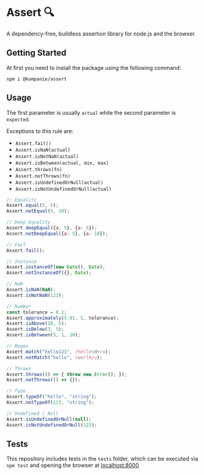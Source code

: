 # Assert 🔍

A dependency-free, buildless assertion library for node.js and the browser.

## Getting Started

At first you need to install the package using the following command:

```console
npm i @kompanie/assert
```

## Usage

The first parameter is usually `actual` while the second parameter is `expected`.

Exceptions to this rule are:

* `Assert.fail()`
* `Assert.isNaN(actual)`
* `Assert.isNotNaN(actual)`
* `Assert.isBetween(actual, min, max)`
* `Assert.throws(fn)`
* `Assert.notThrows(fn)`
* `Assert.isUndefinedOrNull(actual)`
* `Assert.isNotUndefinedOrNull(actual)`

```js
// Equality
Assert.equal(5, 5);
Assert.notEqual(5, 10);

// Deep Equality
Assert.deepEqual({a: 5}, {a: 5});
Assert.notDeepEqual({a: 5}, {a: 10});

// Fail
Assert.fail();

// Instance
Assert.instanceOf(new Date(), Date);
Assert.notInstanceOf({}, Date);

// NaN
Assert.isNaN(NaN);
Assert.isNotNaN(123);

// Number
const tolerance = 0.1;
Assert.approximately(5.01, 5, tolerance);
Assert.isAbove(10, 5);
Assert.isBelow(3, 5);
Assert.isBetween(5, 1, 10);

// Regex
Assert.match("hello123", /hello\d+/u);
Assert.notMatch("hello", /world/u);

// Throws
Assert.throws(() => { throw new Error(); });
Assert.notThrows(() => {});

// Type
Assert.typeOf("hello", "string");
Assert.notTypeOf(123, "string");

// Undefined / Null
Assert.isUndefinedOrNull(null);
Assert.isNotUndefinedOrNull(123);
```

## Tests

This repository includes tests in the `tests` folder, which can be executed via `npm test` and opening the browser at [localhost:8000](http://localhost:8000/tests)
